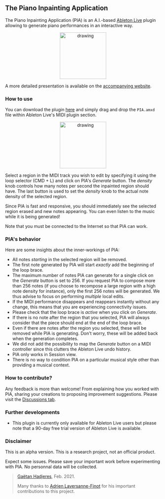 ## The Piano Inpainting Application
The Piano Inpainting Application (PIA) is an A.I.-based [Ableton Live](https://www.ableton.com/en/live/) plugin allowing to generate piano performances in an interactive way.

<p align="center">
<img src="resources/pia.png" alt="drawing" width="150"/>
</p>

A more detailed presentation is available on the [accompanying website](https://ghadjeres.github.io/piano-inpainting-application/).


### How to use
You can download the  plugin [here](TODO) and simply drag and drop the `PIA.amxd` file within Ableton Live's  MIDI plugin section. 


<p align="center">
<img src="resources/pia.png" alt="drawing" width="150"/>
</p>

Select a region in the MIDI track you wish to edit by specifying it using the loop selector (CMD + L) and click on PIA's *Generate* button. The *density* knob controls how many notes per second the inpainted region should have. The last button is used to set the *density* knob to the actual note density of the selected region.

Since PIA is fast and responsive, you should immediately see the selected region erased and new notes appearing. You can even listen to the music while it is being generated!

Note that you must be connected to the Internet so that PIA can work.

### PIA's behavior
Here are some insights about the inner-workings of PIA:
- All notes *starting* in the selected region will be removed.
- The first note generated by PIA will start *exactly* add the beginning of the loop brace.
- The maximum number of notes PIA can generate for a single click on the *Generate* button is set to 256. If you request PIA to compose more than 256 notes (if you choose to recompose a large region with a high note density for instance), only the first 256 notes will be generated. We thus advise to focus on performing *multiple* local edits.
- If the MIDI performance disappears and reappears instantly without any change, this means that you are experiencing connectivity issues.
- Please check that the loop brace is *active* when you click on *Generate*.
- If there is no note after the region that you selected, PIA will always consider that the piece should end at the end of the loop brace.
- Even if there are notes after the region you selected, these will be removed while PIA is generating. Don't worry, these will be added back when the generation completes.
- We did not add the possibility to map the *Generate* button on a MIDI controller since this clutters the Ableton Live undo history.
- PIA only works in Session view.
- There is no way to condition PIA on a particular musical style other than providing a musical context.


### How to contribute?
Any feedback is more than welcome! From explaining how you worked with PIA, sharing your creations to proposing improvement suggestions. Please visit the [Discussions tab](https://github.com/Ghadjeres/piano-inpainting-application/discussions).

### Further developments
- This plugin is currently only available for Ableton Live users but please note that a 90-day free trial version of Ableton Live is available.


### Disclaimer
This is an alpha version. This is a research project, not an official product. 

Expect some issues. Please save your important work before experimenting with PIA. No personnal data will be collected.


> [Gaëtan Hadjeres](https://scholar.google.com/citations?user=wfZF3E0AAAAJ&hl=en), Feb. 2021.
>
> Many thanks to [Adrien Laversanne-Finot](https://scholar.google.com/citations?user=kWScejIAAAAJ&hl=fr) for his important contributions to this project.
